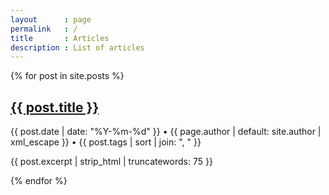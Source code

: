 ```yaml
---
layout      : page
permalink   : /
title       : Articles
description : List of articles
---
```


{% for post in site.posts %}
  <h2 class="h4 font-weight-bold p-0 mb-2"><a href="{{ post.url | prepend: site.baseurl }}">{{ post.title }}</a></h2>
  <p class="text-muted mb-2 small">{{ post.date | date: "%Y-%m-%d" }} &bull; {{ page.author | default: site.author | xml_escape }} &bull; {{ post.tags | sort | join: ", " }}</p>
  <p class="mb-5">{{ post.excerpt | strip_html | truncatewords: 75 }}</p>
{% endfor %}
